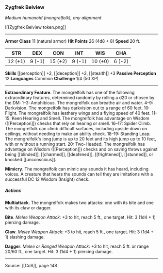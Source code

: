 ### Zygfrek Belview
_Medium humanoid (mongrelfolk), any alignment_

![[Zygfrek Belview token.png]]


---

**Armor Class** 11 (natural armor)
**Hit Points** 26 (4d8 + 8)
**Speed** 20 ft.

| STR     | DEX     | CON     | INT     | WIS     | CHA     |
|---------|---------|---------|---------|---------|---------|
| 12 (+1) | 9 (-1) | 15 (+2) | 9 (-1) | 10 (+0) | 6 (-2) |

**Skills** [[perception]] +2, [[deception]] +2, [[stealth]] +3
**Passive Perception** 12
**Languages** Common
**Challenge** 1/4 (50 XP)

---

**Extraordinary Feature**. The mongrelfolk has one of the following extraordinary features, determined randomly by rolling a d20 or chosen by the DM: 1–3: Amphibious. The mongrelfolk can breathe air and water. 4–9: Darkvision. The mongrelfolk has darkvision out to a range of 60 feet. 10: Flight. The mongrelfolk has leathery wings and a flying speed of 40 feet. 11–15: Keen Hearing and Smell. The mongrelfolk has advantage on Wisdom ([[Perception]]) checks that rely on hearing or smell. 16–17: Spider Climb. The mongrelfolk can climb difficult surfaces, including upside down on ceilings, without needing to make an ability check. 18–19: Standing Leap. The mongrelfolk's long jump is up to 20 feet and its high jump up to 10 feet, with or without a running start. 20: Two-Headed. The mongrelfolk has advantage on Wisdom ([[Perception]]) checks and on saving throws against being [[blinded]], [[charmed]], [[deafened]], [[frightened]], [[stunned]], or knocked [[unconscious]].

**Mimicry**. The mongrelfolk can mimic any sounds it has heard, including voices. A creature that hears the sounds can tell they are imitations with a successful DC 12 Wisdom (Insight) check.

##### Actions
**Multiattack**. The mongrelfolk makes two attacks: one with its bite and one with its claw or dagger.

**Bite**. _Melee Weapon Attack:_ +3 to hit, reach 5 ft., one target. Hit: 3 (1d4 + 1) piercing damage.

**Claw**. _Melee Weapon Attack:_ +3 to hit, reach 5 ft., one target. Hit: 3 (1d4 + 1) slashing damage.

**Dagger**. _Melee or Ranged Weapon Attack:_ +3 to hit, reach 5 ft. or range 20/60 ft., one target. Hit: 3 (1d4 + 1) piercing damage.


---

Source: [[CoS]], page 148